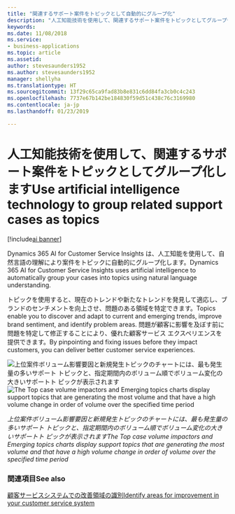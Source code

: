 ```yaml
---
title: "関連するサポート案件をトピックとして自動的にグループ化"
description: "人工知能技術を使用して、関連するサポート案件をトピックとしてグループ化します。"
keywords: 
ms.date: 11/08/2018
ms.service:
- business-applications
ms.topic: article
ms.assetid: 
author: stevesaunders1952
ms.author: stevesaunders1952
manager: shellyha
ms.translationtype: HT
ms.sourcegitcommit: 13f29c65ca9fad83b8e831c6dd84fa3cb0c4c243
ms.openlocfilehash: 7737e67b142be184830f59d51c438c76c3169980
ms.contentlocale: ja-jp
ms.lasthandoff: 01/23/2019

---
```


# <a name="use-artificial-intelligence-technology-to-group-related-support-cases-as-topics"></a><span data-ttu-id="7ffaa-103">人工知能技術を使用して、関連するサポート案件をトピックとしてグループ化します</span><span class="sxs-lookup"><span data-stu-id="7ffaa-103">Use artificial intelligence technology to group related support cases as topics</span></span>

[!include[ai banner](../includes/ai.md)] 

<span data-ttu-id="7ffaa-104">Dynamics 365 AI for Customer Service Insights は、人工知能を使用して、自然言語の理解により案件をトピックに自動的にグループ化します。</span><span class="sxs-lookup"><span data-stu-id="7ffaa-104">Dynamics 365 AI for Customer Service Insights uses artificial intelligence to automatically group your cases into topics using natural language understanding.</span></span> 

<span data-ttu-id="7ffaa-105">トピックを使用すると、現在のトレンドや新たなトレンドを発見して適応し、ブランドのセンチメントを向上させ、問題のある領域を特定できます。</span><span class="sxs-lookup"><span data-stu-id="7ffaa-105">Topics enable you to discover and adapt to current and emerging trends, improve brand sentiment, and identify problem areas.</span></span> <span data-ttu-id="7ffaa-106">問題が顧客に影響を及ぼす前に問題を特定して修正することにより、優れた顧客サービス エクスペリエンスを提供できます。</span><span class="sxs-lookup"><span data-stu-id="7ffaa-106">By pinpointing and fixing issues before they impact customers, you can deliver better customer service experiences.</span></span>

<span data-ttu-id="7ffaa-107">![上位案件ボリューム影響要因と新規発生トピックのチャートには、最も発生量の多いサポート トピックと、指定期間内のボリューム順でボリューム変化の大きいサポートト ピックが表示されます](media/automated-topic-clustering.png "上位案件ボリューム影響要因と新規発生トピックのチャートには、最も発生量の多いサポート トピックと、指定期間内のボリューム順でボリューム変化の大きいサポートト ピックが表示されます")</span><span class="sxs-lookup"><span data-stu-id="7ffaa-107">![The Top case volume impactors and Emerging topics charts display support topics that are generating the most volume and that have a high volume change in order of volume over the specified time period](media/automated-topic-clustering.png "The Top case volume impactors and Emerging topics charts display support topics that are generating the most volume and that have a high volume change in order of volume over the specified time period")</span></span>

<span data-ttu-id="7ffaa-108">*上位案件ボリューム影響要因と新規発生トピックのチャートには、最も発生量の多いサポート トピックと、指定期間内のボリューム順でボリューム変化の大きいサポートト ピックが表示されます*</span><span class="sxs-lookup"><span data-stu-id="7ffaa-108">*The Top case volume impactors and Emerging topics charts display support topics that are generating the most volume and that have a high volume change in order of volume over the specified time period*</span></span>

### <a name="see-also"></a><span data-ttu-id="7ffaa-109">関連項目</span><span class="sxs-lookup"><span data-stu-id="7ffaa-109">See also</span></span>
[<span data-ttu-id="7ffaa-110">顧客サービスシステムでの改善領域の識別</span><span class="sxs-lookup"><span data-stu-id="7ffaa-110">Identify areas for improvement in your customer service system</span></span>](https://docs.microsoft.com/dynamics365/ai/customer-service-insights/improve-system)

